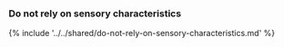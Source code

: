 ### Do not rely on sensory characteristics

{% include '../../shared/do-not-rely-on-sensory-characteristics.md' %}
